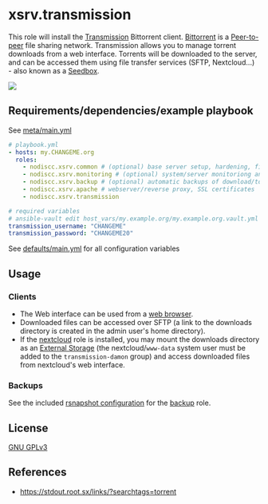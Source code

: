 # xsrv.transmission

This role will install the [Transmission](https://en.wikipedia.org/wiki/Transmission_(BitTorrent_client)) Bittorrent client. [Bittorrent](https://en.wikipedia.org/wiki/BitTorrent) is a [Peer-to-peer](https://en.wikipedia.org/wiki/Peer-to-peer) file sharing network. Transmission allows you to manage torrent downloads from a web interface. Torrents will be downloaded to the server, and can be accessed them using file transfer services (SFTP, Nextcloud...) - also known as a [Seedbox](https://en.wikipedia.org/wiki/Seedbox).

[![](https://i.imgur.com/q1gcHRf.png)](https://i.imgur.com/q1gcHRf.png)


## Requirements/dependencies/example playbook

See [meta/main.yml](meta/main.yml)

```yaml
# playbook.yml
- hosts: my.CHANGEME.org
  roles:
    - nodiscc.xsrv.common # (optional) base server setup, hardening, firewall, bruteforce prevention
    - nodiscc.xsrv.monitoring # (optional) system/server monitoriong and health checks
    - nodiscc.xsrv.backup # (optional) automatic backups of download/torrent directory
    - nodiscc.xsrv.apache # webserver/reverse proxy, SSL certificates
    - nodiscc.xsrv.transmission

# required variables
# ansible-vault edit host_vars/my.example.org/my.example.org.vault.yml
transmission_username: "CHANGEME"
transmission_password: "CHANGEME20"
```

See [defaults/main.yml](defaults/main.yml) for all configuration variables


## Usage

### Clients

- The Web interface can be used from a [web browser](https://www.mozilla.org/en-US/firefox/).
- Downloaded files can be accessed over SFTP (a link to the downloads directory is created in the admin user's home directory).
- If the [nextcloud](../nextcloud) role is installed, you may mount the downloads directory as an [External Storage](https://docs.nextcloud.com/server/latest/admin_manual/configuration_files/external_storage/local.html) (the nextcloud/`www-data` system user must be added to the `transmission-damon` group) and access downloaded files from nextcloud's web interface.


### Backups

See the included [rsnapshot configuration](templates/etc_rsnapshot.d_transmsssion.conf.j2) for the [backup](../backup) role.


## License

[GNU GPLv3](../../LICENSE)


## References

- https://stdout.root.sx/links/?searchtags=torrent
